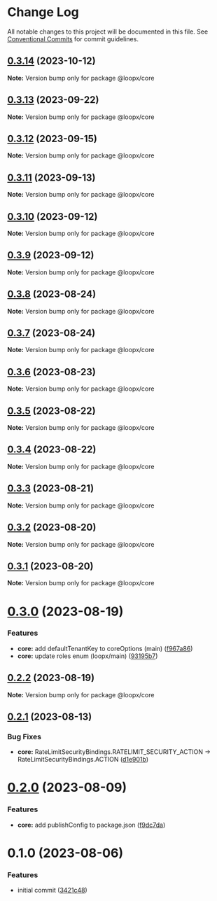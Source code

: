 # Change Log

All notable changes to this project will be documented in this file.
See [Conventional Commits](https://conventionalcommits.org) for commit guidelines.

## [0.3.14](https://gitr.net/betaly/loopx/compare/@loopx/core@0.3.13...@loopx/core@0.3.14) (2023-10-12)

**Note:** Version bump only for package @loopx/core





## [0.3.13](https://gitr.net/betaly/loopx/compare/@loopx/core@0.3.12...@loopx/core@0.3.13) (2023-09-22)

**Note:** Version bump only for package @loopx/core





## [0.3.12](https://gitr.net/betaly/loopx/compare/@loopx/core@0.3.11...@loopx/core@0.3.12) (2023-09-15)

**Note:** Version bump only for package @loopx/core





## [0.3.11](https://gitr.net/betaly/loopx/compare/@loopx/core@0.3.10...@loopx/core@0.3.11) (2023-09-13)

**Note:** Version bump only for package @loopx/core





## [0.3.10](https://gitr.net/betaly/loopx/compare/@loopx/core@0.3.9...@loopx/core@0.3.10) (2023-09-12)

**Note:** Version bump only for package @loopx/core





## [0.3.9](https://gitr.net/betaly/loopx/compare/@loopx/core@0.3.8...@loopx/core@0.3.9) (2023-09-12)

**Note:** Version bump only for package @loopx/core





## [0.3.8](https://gitr.net/betaly/loopx/compare/@loopx/core@0.3.7...@loopx/core@0.3.8) (2023-08-24)

**Note:** Version bump only for package @loopx/core





## [0.3.7](https://gitr.net/betaly/loopx/compare/@loopx/core@0.3.6...@loopx/core@0.3.7) (2023-08-24)

**Note:** Version bump only for package @loopx/core





## [0.3.6](https://gitr.net/betaly/loopx/compare/@loopx/core@0.3.5...@loopx/core@0.3.6) (2023-08-23)

**Note:** Version bump only for package @loopx/core





## [0.3.5](https://gitr.net/betaly/loopx/compare/@loopx/core@0.3.4...@loopx/core@0.3.5) (2023-08-22)

**Note:** Version bump only for package @loopx/core





## [0.3.4](https://gitr.net/betaly/loopx/compare/@loopx/core@0.3.3...@loopx/core@0.3.4) (2023-08-22)

**Note:** Version bump only for package @loopx/core





## [0.3.3](https://gitr.net/betaly/loopx/compare/@loopx/core@0.3.2...@loopx/core@0.3.3) (2023-08-21)

**Note:** Version bump only for package @loopx/core





## [0.3.2](https://gitr.net/betaly/loopx/compare/@loopx/core@0.3.1...@loopx/core@0.3.2) (2023-08-20)

**Note:** Version bump only for package @loopx/core





## [0.3.1](https://gitr.net/betaly/loopx/compare/@loopx/core@0.3.0...@loopx/core@0.3.1) (2023-08-20)

**Note:** Version bump only for package @loopx/core





# [0.3.0](https://gitr.net/betaly/loopx/compare/@loopx/core@0.2.2...@loopx/core@0.3.0) (2023-08-19)


### Features

* **core:** add defaultTenantKey to coreOptions (main) ([f967a86](https://gitr.net/betaly/loopx/commits/f967a86445ba2f7a525201c373652859d12dd9d3))
* **core:** update roles enum (loopx/main) ([93195b7](https://gitr.net/betaly/loopx/commits/93195b7e1b0f464c57f5fb9afb88752f9dab6b2a))





## [0.2.2](https://gitr.net/betaly/loopx/compare/@loopx/core@0.2.1...@loopx/core@0.2.2) (2023-08-19)

**Note:** Version bump only for package @loopx/core





## [0.2.1](https://gitr.net/betaly/loopx/compare/@loopx/core@0.2.0...@loopx/core@0.2.1) (2023-08-13)


### Bug Fixes

* **core:**  RateLimitSecurityBindings.RATELIMIT_SECURITY_ACTION -> RateLimitSecurityBindings.ACTION ([d1e901b](https://gitr.net/betaly/loopx/commits/d1e901b9e90d3e3c0ecc8d51887cb85ac4817327))





# [0.2.0](https://gitr.net/betaly/loopx/compare/@loopx/core@0.1.0...@loopx/core@0.2.0) (2023-08-09)


### Features

* **core:** add publishConfig to package.json ([f9dc7da](https://gitr.net/betaly/loopx/commits/f9dc7dadbb401216bacce2d0164266dd128535e2))





# 0.1.0 (2023-08-06)


### Features

* initial commit ([3421c48](https://gitr.net/betaly/loopx/commits/3421c48046c094d0f6e1e68a2fbf35b5facd6736))
